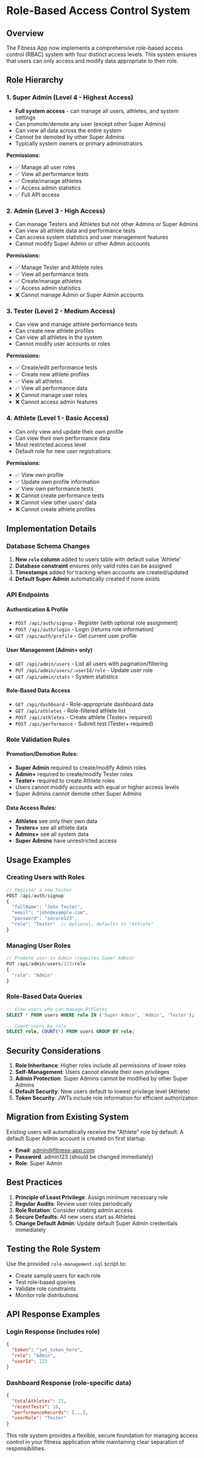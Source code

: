 # Role-Based Access Control System

## Overview
The Fitness App now implements a comprehensive role-based access control (RBAC) system with four distinct access levels. This system ensures that users can only access and modify data appropriate to their role.

## Role Hierarchy

### 1. **Super Admin** (Level 4 - Highest Access)
- **Full system access** - can manage all users, athletes, and system settings
- Can promote/demote any user (except other Super Admins)
- Can view all data across the entire system
- Cannot be demoted by other Super Admins
- Typically system owners or primary administrators

**Permissions:**
- ✅ Manage all user roles
- ✅ View all performance tests
- ✅ Create/manage athletes
- ✅ Access admin statistics
- ✅ Full API access

### 2. **Admin** (Level 3 - High Access)
- Can manage Testers and Athletes but not other Admins or Super Admins
- Can view all athlete data and performance tests
- Can access system statistics and user management features
- Cannot modify Super Admin or other Admin accounts

**Permissions:**
- ✅ Manage Tester and Athlete roles
- ✅ View all performance tests
- ✅ Create/manage athletes
- ✅ Access admin statistics
- ❌ Cannot manage Admin or Super Admin accounts

### 3. **Tester** (Level 2 - Medium Access)
- Can view and manage athlete performance tests
- Can create new athlete profiles
- Can view all athletes in the system
- Cannot modify user accounts or roles

**Permissions:**
- ✅ Create/edit performance tests
- ✅ Create new athlete profiles
- ✅ View all athletes
- ✅ View all performance data
- ❌ Cannot manage user roles
- ❌ Cannot access admin features

### 4. **Athlete** (Level 1 - Basic Access)
- Can only view and update their own profile
- Can view their own performance data
- Most restricted access level
- Default role for new user registrations

**Permissions:**
- ✅ View own profile
- ✅ Update own profile information
- ✅ View own performance tests
- ❌ Cannot create performance tests
- ❌ Cannot view other users' data
- ❌ Cannot create athlete profiles

## Implementation Details

### Database Schema Changes
1. **New `role` column** added to users table with default value 'Athlete'
2. **Database constraint** ensures only valid roles can be assigned
3. **Timestamps** added for tracking when accounts are created/updated
4. **Default Super Admin** automatically created if none exists

### API Endpoints

#### Authentication & Profile
- `POST /api/auth/signup` - Register (with optional role assignment)
- `POST /api/auth/login` - Login (returns role information)
- `GET /api/auth/profile` - Get current user profile

#### User Management (Admin+ only)
- `GET /api/admin/users` - List all users with pagination/filtering
- `PUT /api/admin/users/:userId/role` - Update user role
- `GET /api/admin/stats` - System statistics

#### Role-Based Data Access
- `GET /api/dashboard` - Role-appropriate dashboard data
- `GET /api/athletes` - Role-filtered athlete list
- `POST /api/athletes` - Create athlete (Tester+ required)
- `POST /api/performance` - Submit test (Tester+ required)

### Role Validation Rules

#### Promotion/Demotion Rules:
- **Super Admin** required to create/modify Admin roles
- **Admin+** required to create/modify Tester roles
- **Tester+** required to create Athlete roles
- Users cannot modify accounts with equal or higher access levels
- Super Admins cannot demote other Super Admins

#### Data Access Rules:
- **Athletes** see only their own data
- **Testers+** see all athlete data
- **Admins+** see all system data
- **Super Admins** have unrestricted access

## Usage Examples

### Creating Users with Roles
```javascript
// Register a new Tester
POST /api/auth/signup
{
  "fullName": "John Tester",
  "email": "john@example.com",
  "password": "secure123",
  "role": "Tester"  // Optional, defaults to "Athlete"
}
```

### Managing User Roles
```javascript
// Promote user to Admin (requires Super Admin)
PUT /api/admin/users/123/role
{
  "role": "Admin"
}
```

### Role-Based Data Queries
```sql
-- View users who can manage Athletes
SELECT * FROM users WHERE role IN ('Super Admin', 'Admin', 'Tester');

-- Count users by role
SELECT role, COUNT(*) FROM users GROUP BY role;
```

## Security Considerations

1. **Role Inheritance**: Higher roles include all permissions of lower roles
2. **Self-Management**: Users cannot elevate their own privileges
3. **Admin Protection**: Super Admins cannot be modified by other Super Admins
4. **Default Security**: New users default to lowest privilege level (Athlete)
5. **Token Security**: JWTs include role information for efficient authorization

## Migration from Existing System

Existing users will automatically receive the "Athlete" role by default. A default Super Admin account is created on first startup:
- **Email**: admin@fitness-app.com
- **Password**: admin123 (should be changed immediately)
- **Role**: Super Admin

## Best Practices

1. **Principle of Least Privilege**: Assign minimum necessary role
2. **Regular Audits**: Review user roles periodically
3. **Role Rotation**: Consider rotating admin access
4. **Secure Defaults**: All new users start as Athletes
5. **Change Default Admin**: Update default Super Admin credentials immediately

## Testing the Role System

Use the provided `role-management.sql` script to:
- Create sample users for each role
- Test role-based queries
- Validate role constraints
- Monitor role distributions

## API Response Examples

### Login Response (includes role)
```json
{
  "token": "jwt_token_here",
  "role": "Admin",
  "userId": 123
}
```

### Dashboard Response (role-specific data)
```json
{
  "totalAthletes": 25,
  "recentTests": 10,
  "performanceRecords": [...],
  "userRole": "Tester"
}
```

This role system provides a flexible, secure foundation for managing access control in your fitness application while maintaining clear separation of responsibilities. 